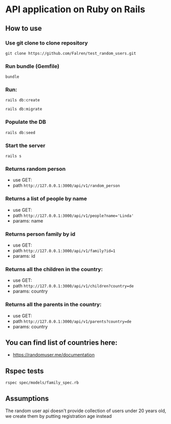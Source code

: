 # API application on Ruby on Rails

## How to use

### Use git clone to clone repository

`git clone https://github.com/Falren/test_random_users.git`

### Run bundle (Gemfile)
  
`bundle`

### Run:
  
`rails db:create`

`rails db:migrate`

### Populate the DB
`rails db:seed`

### Start the server

`rails s`

### Returns random person
* use GET:
* path `http://127.0.0.1:3000/api/v1/random_person`

### Returns a list of people by name
* use GET:
* path `http://127.0.0.1:3000/api/v1/people?name='Linda'`
* params: name
  
### Returns person family by id
* use GET:
* path `http://127.0.0.1:3000/api/v1/family?id=1`
* params: id


### Returns all the children in the country:
* use GET:
* path `http://127.0.0.1:3000/api/v1/children?country=de`
* params: country

### Returns all the parents in the country:
* use GET:
* path `http://127.0.0.1:3000/api/v1/parents?country=de`
* params: country

## You can find list of countries here:
* https://randomuser.me/documentation

## Rspec tests

`rspec spec/models/family_spec.rb`

## Assumptions

The random user api doesn't provide collection of users under 20 years old, we create them by putting registration age instead
